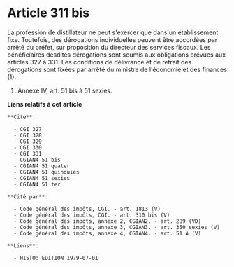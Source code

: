 # Article 311 bis

La profession de distillateur ne peut s'exercer que dans un établissement fixe. Toutefois, des dérogations individuelles
peuvent être accordées par arrêté du préfet, sur proposition du directeur des services fiscaux. Les bénéficiaires desdites
dérogations sont soumis aux obligations prévues aux articles 327 à 331. Les conditions de délivrance et de retrait des
dérogations sont fixées par arrêté du ministre de l'économie et des finances (1).

1) Annexe IV, art. 51 bis à 51 sexies.

**Liens relatifs à cet article**

	**Cite**:

	  - CGI 327
	  - CGI 328
	  - CGI 329
	  - CGI 330
	  - CGI 331
	  - CGIAN4 51 bis
	  - CGIAN4 51 quater
	  - CGIAN4 51 quinquies
	  - CGIAN4 51 sexies
	  - CGIAN4 51 ter

	**Cité par**:

	  - Code général des impôts, CGI. - art. 1813 (V)
	  - Code général des impôts, CGI. - art. 310 bis (V)
	  - Code général des impôts, annexe 2, CGIAN2. - art. 289 (VD)
	  - Code général des impôts, annexe 3, CGIAN3. - art. 350 sexies (V)
	  - Code général des impôts, annexe 4, CGIAN4. - art. 51 A (V)

	**Liens**:

	  - HISTO: EDITION 1979-07-01
